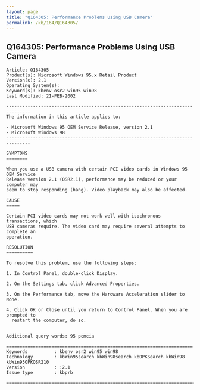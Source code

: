 ```yaml
---
layout: page
title: "Q164305: Performance Problems Using USB Camera"
permalink: /kb/164/Q164305/
---
```


## Q164305: Performance Problems Using USB Camera

	Article: Q164305
	Product(s): Microsoft Windows 95.x Retail Product
	Version(s): 2.1
	Operating System(s): 
	Keyword(s): kbenv osr2 win95 win98
	Last Modified: 21-FEB-2002
	
	-------------------------------------------------------------------------------
	The information in this article applies to:
	
	- Microsoft Windows 95 OEM Service Release, version 2.1 
	- Microsoft Windows 98 
	-------------------------------------------------------------------------------
	
	SYMPTOMS
	========
	
	When you use a USB camera with certain PCI video cards in Windows 95 OEM Service
	Release version 2.1 (OSR2.1), performance may be reduced or your computer may
	seem to stop responding (hang). Video playback may also be affected.
	
	CAUSE
	=====
	
	Certain PCI video cards may not work well with isochronous transactions, which
	USB cameras require. The video card may require several attempts to complete an
	operation.
	
	RESOLUTION
	==========
	
	To resolve this problem, use the following steps:
	
	1. In Control Panel, double-click Display.
	
	2. On the Settings tab, click Advanced Properties.
	
	3. On the Performance tab, move the Hardware Acceleration slider to None.
	
	4. Click OK or Close until you return to Control Panel. When you are prompted to
	  restart the computer, do so.
	
	
	Additional query words: 95 pcmcia
	
	======================================================================
	Keywords          : kbenv osr2 win95 win98 
	Technology        : kbWin95search kbWin98search kbOPKSearch kbWin98 kbWin95OPKOSR210
	Version           : :2.1
	Issue type        : kbprb
	
	=============================================================================
	
